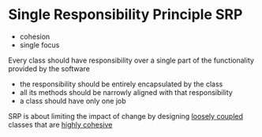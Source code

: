 # Single Responsibility Principle SRP

- cohesion
- single focus

Every class should have responsibility over a single part of the functionality provided by the software

- the responsibility should be entirely encapsulated by the class
- all its methods should be narrowly aligned with that responsibility
- a class should have only one job

SRP is about limiting the impact of change by designing [loosely coupled](../../oop/fundamental_oop_concepts.md#coupling) classes that are [highly cohesive](../../oop/fundamental_oop_concepts.md#cohesion)
